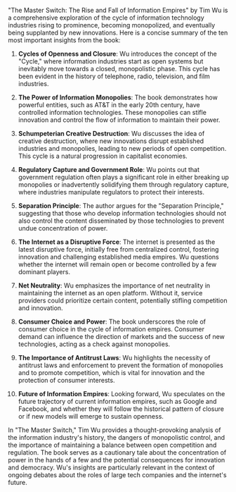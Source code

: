 "The Master Switch: The Rise and Fall of Information Empires" by Tim Wu is a comprehensive exploration of the cycle of information technology industries rising to prominence, becoming monopolized, and eventually being supplanted by new innovations. Here is a concise summary of the ten most important insights from the book:

1. **Cycles of Openness and Closure**: Wu introduces the concept of the "Cycle," where information industries start as open systems but inevitably move towards a closed, monopolistic phase. This cycle has been evident in the history of telephone, radio, television, and film industries.

2. **The Power of Information Monopolies**: The book demonstrates how powerful entities, such as AT&T in the early 20th century, have controlled information technologies. These monopolies can stifle innovation and control the flow of information to maintain their power.

3. **Schumpeterian Creative Destruction**: Wu discusses the idea of creative destruction, where new innovations disrupt established industries and monopolies, leading to new periods of open competition. This cycle is a natural progression in capitalist economies.

4. **Regulatory Capture and Government Role**: Wu points out that government regulation often plays a significant role in either breaking up monopolies or inadvertently solidifying them through regulatory capture, where industries manipulate regulators to protect their interests.

5. **Separation Principle**: The author argues for the "Separation Principle," suggesting that those who develop information technologies should not also control the content disseminated by those technologies to prevent undue concentration of power.

6. **The Internet as a Disruptive Force**: The internet is presented as the latest disruptive force, initially free from centralized control, fostering innovation and challenging established media empires. Wu questions whether the internet will remain open or become controlled by a few dominant players.

7. **Net Neutrality**: Wu emphasizes the importance of net neutrality in maintaining the internet as an open platform. Without it, service providers could prioritize certain content, potentially stifling competition and innovation.

8. **Consumer Choice and Power**: The book underscores the role of consumer choice in the cycle of information empires. Consumer demand can influence the direction of markets and the success of new technologies, acting as a check against monopolies.

9. **The Importance of Antitrust Laws**: Wu highlights the necessity of antitrust laws and enforcement to prevent the formation of monopolies and to promote competition, which is vital for innovation and the protection of consumer interests.

10. **Future of Information Empires**: Looking forward, Wu speculates on the future trajectory of current information empires, such as Google and Facebook, and whether they will follow the historical pattern of closure or if new models will emerge to sustain openness.

In "The Master Switch," Tim Wu provides a thought-provoking analysis of the information industry's history, the dangers of monopolistic control, and the importance of maintaining a balance between open competition and regulation. The book serves as a cautionary tale about the concentration of power in the hands of a few and the potential consequences for innovation and democracy. Wu's insights are particularly relevant in the context of ongoing debates about the roles of large tech companies and the internet's future.